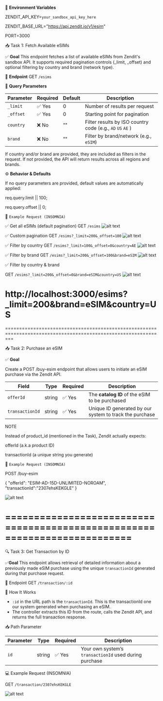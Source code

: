 🔐 **Environment Variables**

ZENDIT_API_KEY=`your_sandbox_api_key_here`

ZENDIT_BASE_URL="https://api.zendit.io/v1/esim"

PORT=3000

📥 Task 1: Fetch Available eSIMs

✅ **Goal**
This endpoint fetches a list of available eSIMs from Zendit's sandbox API. It supports required pagination controls (\_limit, \_offset) and optional filtering by country and brand (network type).

🔧 **Endpoint**
GET `/esims`

📌 **Query Parameters**

| Parameter | Required | Default | Description                                                |
| --------- | -------- | ------- | ---------------------------------------------------------- |
| `_limit`  | ✅ Yes   | 0       | Number of results per request                              |
| `_offset` | ✅ Yes   | 0       | Starting point for pagination                              |
| `country` | ❌ No    | ""      | Filter results by ISO country code (e.g., `AD` `US` `AE` ) |
| `brand`   | ❌ No    | ""      | Filter by brand/network (e.g., `eSIM`)                     |

If country and/or brand are provided, they are included as filters in the request. If not provided, the API will return results across all regions and brands.

⚙️ **Behavior & Defaults**

If no query parameters are provided, default values are automatically applied:

req.query.limit || 100;

req.query.offset || 0;

🧪 `Example Request (INSOMNIA)`

✅ Get all eSIMs (default pagination)
GET `/esims`
![alt text](default_query.png)


✅ Custom pagination
GET `/esims?_limit=200&_offset=100`
![alt text](filter_by_limit&offset.png)


✅ Filter by country
GET `/esims?_limit=100&_offset=0&country=AE`
![alt text](filter_by_country.png)


✅ Filter by brand
GET `/esims?_limit=200&_offset=100&brand=eSIM`
![alt text](filter_by_brand.png)

✅ Filter by country & brand

GET `/esims?_limit=200&_offset=0&brand=eSIM&country=US`
![alt text](filter_by_brand&country.png)

http://localhost:3000/esims?_limit=200&brand=eSIM&country=US
===============================================================================================================
===============================================================================================================

📥 Task 2: Purchase an eSIM

✅ **Goal**

Create a POST /buy-esim endpoint that allows users to initiate an eSIM purchase via the Zendit API.

| Field           | Type   | Required | Description                                             |
| --------------- | ------ | -------- | ------------------------------------------------------- |
| `offerId`       | string | ✅ Yes   | The **catalog ID** of the eSIM to be purchased          |
| `transactionId` | string | ✅ Yes   | Unique ID generated by our system to track the purchase |

NOTE

Instead of product_id (mentioned in the Task), Zendit actually expects:

offerId (a.k.a product ID)

transactionId (a unique string you generate)

🧪 `Example Request (INSOMNIA)`

POST /buy-esim

{
"offerId": "ESIM-AD-15D-UNLIMITED-NOROAM",
"transactionId":"2307ehsKEKGLE"
}

![alt text](purchase_eSIM.png)

==========================================================================
==============================

🔍 Task 3: Get Transaction by ID

✅**Goal**
This endpoint allows retrieval of detailed information about a previously made eSIM purchase using the unique `transactionId` generated during that purchase request.

🧾 Endpoint
GET `/transaction/:id`

🧠 How It Works
- `:id` in the URL path is the `transactionId`. This is the transactionId one our system generated when purchasing an eSIM.
- The controller extracts this ID from the route, calls the Zendit API, and returns the full transaction response.

📥 Path Parameter

| Parameter | Type   | Required | Description                                            |
| --------- | ------ | -------- | ------------------------------------------------------ |
| `id`      | string | ✅ Yes    | Your own system’s `transactionId` used during purchase |

💻 Example Request (INSOMNIA)

GET `/transaction/2307ehsKEKGLE`

![alt text](image.png)